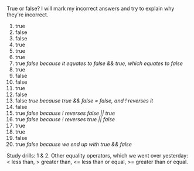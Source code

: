 True or false?
I will mark my incorrect answers and try to explain why they're incorrect.

1. true
2. false
3. false
4. true
5. true
6. true
7. true *false because it equates to false && true, which equates to false*
8. true
9. false
10. false
11. true
12. false
13. false *true because true && false = false, and ! reverses it*
14. false
15. true *false because ! reverses false || true*
16. true *false because ! reverses true || false*
17. true
18. true
19. false
20. true *false because we end up with true && false*

Study drills:
1 & 2. Other equality operators, which we went over yesterday: < less than, > greater than, <= less than or equal, >= greater than or equal.
